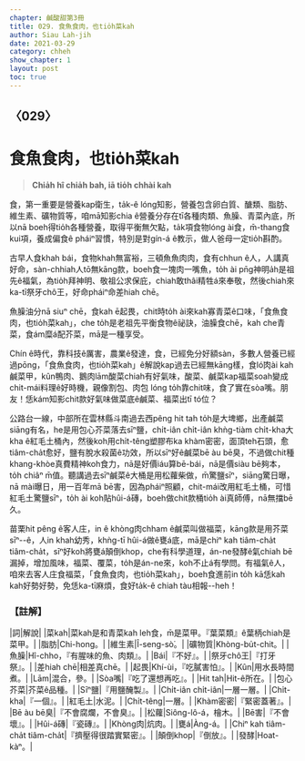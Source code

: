 ```yaml
---
chapter: 鹹酸甜第3冊
title: 029. 食魚食肉，也tio̍h菜kah
author: Siau Lah-jih
date: 2021-03-29
category: chheh
show_chapter: 1
layout: post
toc: true
---
```


## 〈029〉
# 食魚食肉，也tio̍h菜kah
> **Chia̍h hî chia̍h bah, iā tio̍h chhài kah**
 
食，第一重要是營養kap衛生，ta̍k-ê lóng知影，營養包含卵白質、醣類、脂肪、維生素、礦物質等，咱mā知影chia ê營養分存在tī各種肉類、魚臊、青菜內底，所以nā boeh得tio̍h各種營養，取得平衡無欠點，ta̍k項食物lóng ài食，m̄-thang食kui項，養成偏食ê pháiⁿ習慣，特別是對gín-á ê教示，做人爸母一定tio̍h斟酌。

古早人食khah bái，食物khah無富裕，三頓魚魚肉肉，食有chhun ê人，人講真好命，sàn-chhiah人tō無kāng款，boeh食一塊肉一嘴魚，to̍h ài pn̄g神明a̍h是祖先ê福氣，為tio̍h拜神明、敬祖公求保庇，chiah敢thâi精牲á來奉敬，然後chiah來ka-tī祭牙chô王，好命pháiⁿ命差hiah chē。

魚臊油分nā siuⁿ chē，食kah ē起畏，chit時to̍h ài來kah寡青菜ê口味，「食魚食肉，也tio̍h菜kah」，che to̍h是老祖先平衡食物ê祕訣，油臊食chē，kah che青菜，食ám糜á配芥菜，mā是一種享受。

Chín ê時代，靠科技ê厲害，農業ê發達，食，已經免分好額sàn，多數人營養已經過pōng，「食魚食肉，也tio̍h菜kah」ê解說kap過去已經無kāng樣，食ló͘肉ài kah鹹菜甲，kûn鴨肉、鵝肉lām酸菜chiah有好氣味，酸菜、鹹菜kap福菜soah變成chit-mái料理ê好時機，親像割包、肉包 lóng to̍h靠chit味，食了實在sòa嘴。朋友！恁kám知影chit款好氣味做菜底ê鹹菜、福菜出tī tó位？

公路台一線，中部所在雲林縣斗南過去西pêng hit tah to̍h是大埤鄉，出產鹹菜siāng有名，he是用包心芥菜落去sīⁿ鹽，chi̍t-iân chi̍t-iân khǹg-tiàm chi̍t-kha大kha ê紅毛土桶內，然後koh用chi̍t-têng塑膠布ka khàm密密，面頂teh石頭，愈tiâm-cha̍t愈好，鹽有脫水殺菌ê功效，所以sīⁿ好ê鹹菜bē àu bē臭，不過做chit種khang-khòe真費精神koh食力，nā是好價iáu算bē-bái，nā是價siàu bē夠本，to̍h chiâⁿ m̄值。聽講過去sīⁿ鹹菜ê大桶是用松蘿柴做，m̄驚鹽sīⁿ，siāng驚日曝，nā mài曝日，用一百年mā bē害，因為pháiⁿ照顧，chit-mái改用紅毛土桶，可惜紅毛土驚鹽sīⁿ，to̍h ài koh貼hûi-á磚，boeh做chit款桶tio̍h ài真師傅，nā無擋bē久。

苗栗hit pêng ê客人庄，in ê khòng肉chham ê鹹菜叫做福菜，kāng款是用芥菜sīⁿ--ê，人in khah幼秀，khǹg-tī hûi-á做ê甕á底，mā是chiⁿ kah tiâm-cha̍t tiâm-cha̍t，sīⁿ好koh將甕á顛倒khop，che有科學道理，án-ne發酵ê氣chiah bē漏掉，增加風味，福菜、覆菜，to̍h是án-ne來，koh不止á有學問。有福氣ê人，咱來去客人庄食福菜，「食魚食肉，也tio̍h菜kah」，boeh食進前in to̍h kā恁kah kah好勢好勢，免恁ka-tī麻煩，食好ta̍k-ê chiah tàu相報--heh！

 
### 【註解】

|詞|解說|
|菜kah|菜kah是和青菜kah leh食，m̄是菜甲。『葉菜類』ê葉柄chiah是菜甲。|
|脂肪|Chi-hong。|
|維生素|Î-seng-sò͘。|
|礦物質|Khòng-bu̍t-chit。|
|魚臊|Hî-chho，『有腥味的魚、肉類』。|
|Bái|『不好』。|
|祭牙chô王|『打牙祭』。|
|差hiah chē|相差真chē。|
|起畏|Khí-ùi，『吃膩害怕』。|
|Kûn|用水長時間煮。|
|Lām|混合，參。|
|Sòa嘴|『吃了還想再吃』。|
|Hit tah|Hit-ê所在。|
|包心芥菜|芥菜ê品種。|
|Sīⁿ鹽|『用鹽醃製』。|
|Chi̍t-iân chi̍t-iân|一層一層。|
|Chi̍t-kha|『一個』。|
|紅毛土|水泥。|
|Chi̍t-têng|一層。|
|Khàm密密|『緊密蓋著』。|
|Bē àu bē臭|『不會腐爛，不會臭』。|
|松蘿|Siông-lô-á，檜木。|
|Bē害|『不會壞』。|
|Hûi-á磚|『瓷磚』。|
|Khòng肉|炕肉。|
|甕á|Àng-á。|
|Chiⁿ kah tiâm-cha̍t tiâm-cha̍t|『擠壓得很踏實緊密』。|
|顛倒khop|『倒放』。|
|發酵|Hoat-kàⁿ。|
